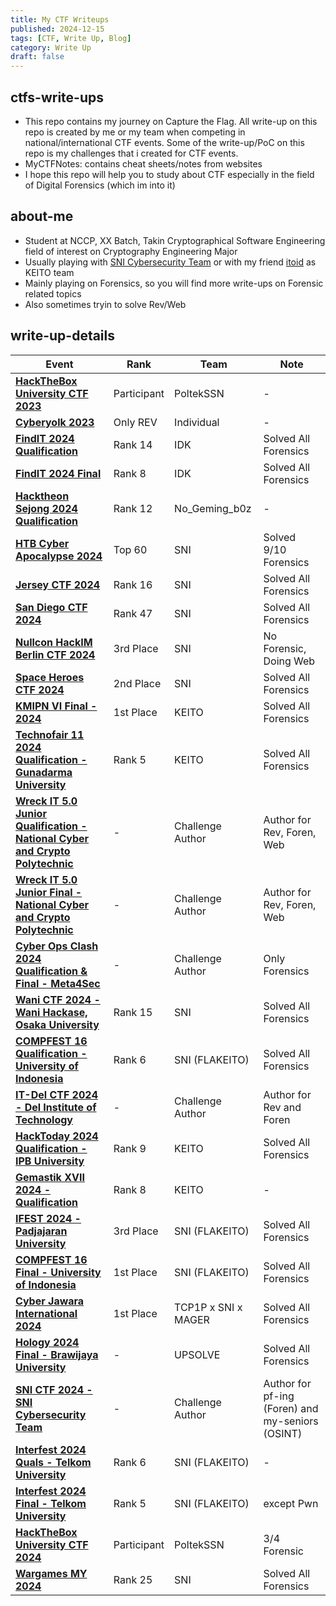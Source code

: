 ```yaml
---
title: My CTF Writeups
published: 2024-12-15
tags: [CTF, Write Up, Blog]
category: Write Up
draft: false
---
```


## ctfs-write-ups
- This repo contains my journey on Capture the Flag. All write-up on this repo is created by me or my team when competing in national/international CTF events. Some of the write-up/PoC on this repo is my challenges that i created for CTF events.
- MyCTFNotes: contains cheat sheets/notes from websites
- I hope this repo will help you to study about CTF especially in the field of Digital Forensics (which im into it)

## about-me
- Student at NCCP, XX Batch, Takin Cryptographical Software Engineering field of interest on Cryptography Engineering Major
- Usually playing with [SNI Cybersecurity Team](https://serikatnewbie.me) or with my friend [itoid](https://github.com/lightningitoid) as KEITO team
- Mainly playing on Forensics, so you will find more write-ups on Forensic related topics
- Also sometimes tryin to solve Rev/Web 

## write-up-details

| Event | Rank | Team | Note |
|------------------------------|--------------|--------------|--------------|
| **[HackTheBox University CTF 2023](https://github.com/jonscafe/HTB_Univ2023)** | Participant | PoltekSSN | - |
| **[Cyberyolk 2023](https://github.com/jonscafe/cyberyolk-2023)** | Only REV | Individual | - |
| **[FindIT 2024 Qualification](https://github.com/jonscafe/findit-2024-quals)** | Rank 14 | IDK | Solved All Forensics |
| **[FindIT 2024 Final](https://github.com/jonscafe/findit-2024-final)** | Rank 8 | IDK | Solved All Forensics |
| **[Hacktheon Sejong 2024 Qualification](https://github.com/jonscafe/hacktheon-2024-quals)** | Rank 12 | No_Geming_b0z | - |
| **[HTB Cyber Apocalypse 2024](https://github.com/jonscafe/htb-cyberapocalypse2024)** | Top 60 | SNI | Solved 9/10 Forensics |
| **[Jersey CTF 2024](https://github.com/jonscafe/jerseyctf-2024)** | Rank 16 | SNI | Solved All Forensics |
| **[San Diego CTF 2024](https://github.com/jonscafe/sandiegoctf-2024)** | Rank 47 | SNI | Solved All Forensics |
| **[Nullcon HackIM Berlin CTF 2024](https://github.com/jonscafe/nullcon-hackim-berlin-2024)** | 3rd Place | SNI | No Forensic, Doing Web |
| **[Space Heroes CTF 2024](https://github.com/jonscafe/spaceheroes-2024)** | 2nd Place | SNI | Solved All Forensics |
| **[KMIPN VI Final - 2024](https://github.com/jonscafe/kmipn-vi-final)** | 1st Place | KEITO | Solved All Forensics |
| **[Technofair 11 2024 Qualification - Gunadarma University](https://github.com/jonscafe/technofair-11)** | Rank 5 | KEITO | Solved All Forensics |
| **[Wreck IT 5.0 Junior Qualification - National Cyber and Crypto Polytechnic](https://github.com/wondping0/WreckIT5.0_ElimChallenges/tree/main/School)** | - | Challenge Author | Author for Rev, Foren, Web |
| **[Wreck IT 5.0 Junior Final - National Cyber and Crypto Polytechnic](https://github.com/jonscafe/wreckit-50-jr)** | - | Challenge Author | Author for Rev, Foren, Web |
| **[Cyber Ops Clash 2024 Qualification & Final - Meta4Sec](https://github.com/jonscafe/cyber-ops-clash-2024)** | - | Challenge Author | Only Forensics |
| **[Wani CTF 2024 - Wani Hackase, Osaka University](https://github.com/jonscafe/wani-ctf-2024)** | Rank 15 | SNI | Solved All Forensics |
| **[COMPFEST 16 Qualification - University of Indonesia](https://github.com/jonscafe/compfest-2024-quals)** | Rank 6 | SNI (FLAKEITO) | Solved All Forensics |
| **[IT-Del CTF 2024 - Del Institute of Technology](https://github.com/jonscafe/itdel-ctf)** | - | Challenge Author | Author for Rev and Foren |
| **[HackToday 2024 Qualification - IPB University](https://github.com/jonscafe/hacktoday-2024-quals)** | Rank 9 | KEITO | Solved All Forensics |
| **[Gemastik XVII 2024 - Qualification](https://github.com/jonscafe/gemastik-2024-quals)** | Rank 8 | KEITO | - |
| **[IFEST 2024 - Padjajaran University](https://github.com/jonscafe/ifest-2024)** | 3rd Place | SNI (FLAKEITO) | Solved All Forensics |
| **[COMPFEST 16 Final - University of Indonesia](/https://github.com/jonscafe/compfest-2024-final)** | 1st Place | SNI (FLAKEITO) | Solved All Forensics |
| **[Cyber Jawara International 2024](https://github.com/jonscafe/cyberjawara-international-2024)** | 1st Place | TCP1P x SNI x MAGER | Solved All Forensics |
| **[Hology 2024 Final - Brawijaya University](https://github.com/jonscafe/hology-2024-final)** | - | UPSOLVE | Solved All Forensics |
| **[SNI CTF 2024 - SNI Cybersecurity Team](https://github.com/serikatnewbie/sni-ctf-2024)** | - | Challenge Author | Author for pf-ing (Foren) and my-seniors (OSINT) |
| **[Interfest 2024 Quals - Telkom University](https://github.com/jonscafe/interfest-2024-quals)** | Rank 6 | SNI (FLAKEITO) | - |
| **[Interfest 2024 Final - Telkom University](https://github.com/jonscafe/interfest-2024-final)** | Rank 5 | SNI (FLAKEITO) | except Pwn |
| **[HackTheBox University CTF 2024](https://github.com/jonscafe/hackthebox-uni-2024)** | Participant | PoltekSSN | 3/4 Forensic |
| **[Wargames MY 2024](https://github.com/jonscafe/wargames-my-2024)** | Rank 25 | SNI | Solved All Forensics |